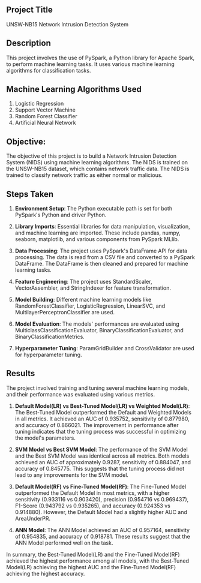 ## Project Title
UNSW-NB15 Network Intrusion Detection System

## Description
This project involves the use of PySpark, a Python library for Apache Spark, to perform machine learning tasks. It uses various machine learning algorithms for classification tasks.

## Machine Learning Algorithms Used
1. Logistic Regression
2. Support Vector Machine
3. Random Forest Classifier
4. Artificial Neural Network

## Objective:
The objective of this project is to build a Network Intrusion Detection System (NIDS) using machine learning algorithms. The NIDS is trained on the UNSW-NB15 dataset, which contains network traffic data.
The NIDS is trained to classify network traffic as either normal or malicious.

## Steps Taken

1. **Environment Setup**: The Python executable path is set for both PySpark's Python and driver Python.

2. **Library Imports**: Essential libraries for data manipulation, visualization, and machine learning are imported. These include pandas, numpy, seaborn, matplotlib, and various components from PySpark MLlib.

3. **Data Processing**: The project uses PySpark's DataFrame API for data processing. The data is read from a CSV file and converted to a PySpark DataFrame. The DataFrame is then cleaned and prepared for machine learning tasks.

4. **Feature Engineering**: The project uses StandardScaler, VectorAssembler, and StringIndexer for feature transformation.

5. **Model Building**: Different machine learning models like RandomForestClassifier, LogisticRegression, LinearSVC, and MultilayerPerceptronClassifier are used.

6. **Model Evaluation**: The models' performances are evaluated using MulticlassClassificationEvaluator, BinaryClassificationEvaluator, and BinaryClassificationMetrics.

7. **Hyperparameter Tuning**: ParamGridBuilder and CrossValidator are used for hyperparameter tuning.


## Results

The project involved training and tuning several machine learning models, and their performance was evaluated using various metrics. 

1. **Default Model(LR) vs Best-Tuned Model(LR) vs Weighted Model(LR)**: The Best-Tuned Model outperformed the Default and Weighted Models in all metrics. It achieved an AUC of 0.935752, sensitivity of 0.877980, and accuracy of 0.866021. The improvement in performance after tuning indicates that the tuning process was successful in optimizing the model's parameters.

2. **SVM Model vs Best SVM Model**: The performance of the SVM Model and the Best SVM Model was identical across all metrics. Both models achieved an AUC of approximately 0.9287, sensitivity of 0.884047, and accuracy of 0.845775. This suggests that the tuning process did not lead to any improvements for the SVM model.

3. **Default Model(RF) vs Fine-Tuned Model(RF)**: The Fine-Tuned Model outperformed the Default Model in most metrics, with a higher sensitivity (0.933116 vs 0.903420), precision (0.954716 vs 0.969437), F1-Score (0.943792 vs 0.935265), and accuracy (0.924353 vs 0.914880). However, the Default Model had a slightly higher AUC and AreaUnderPR.

4. **ANN Model**: The ANN Model achieved an AUC of 0.957164, sensitivity of 0.954835, and accuracy of 0.918781. These results suggest that the ANN Model performed well on the task.

In summary, the Best-Tuned Model(LR) and the Fine-Tuned Model(RF) achieved the highest performance among all models, with the Best-Tuned Model(LR) achieving the highest AUC and the Fine-Tuned Model(RF) achieving the highest accuracy.